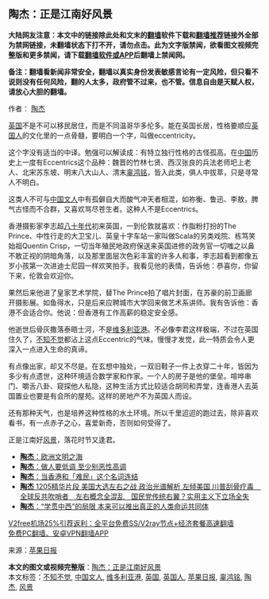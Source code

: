  <h2>陶杰：正是江南好风景</h2> <p class="notice"><b>大陆网友注意：本文中的链接除此处和文末的<a href="https://github.com/bannedbook/fanqiang" >翻墙</a>软件下载和<a href="https://github.com/killgcd/justmysocks/blob/master/README.md">翻墙推荐</a>链接外全部为禁网链接，未翻墙状态下打不开，请勿点击。此为文字版禁闻，欲看图文视频完整版和更多禁闻，请下载<a href="https://github.com/bannedbook/fanqiang">翻墙软件或APP</a>后翻墙上禁闻网。</p><p>备注：翻墙看新闻非常安全，翻墙以真实身份发表敏感言论有一定风险，但只看不说则没有任何风险，翻的人太多，政府管不过来，也不管。信息自由是天赋人权，请放心大胆的翻墙。</b></p>  <div class="entry"> <p>作者： <a href="https://www.bannedbook.org/bnews/tag/%e9%99%b6%e6%9d%b0/" class="st_tag internal_tag" rel="tag" title="标签 陶杰 下的日志">陶杰</a></p> <p id="conimg"><a href="https://www.bannedbook.org/bnews/tag/%e8%8b%b1%e5%9b%bd/" class="st_tag internal_tag" rel="tag" title="标签 英国 下的日志">英国</a>不是不可以移民居住，而是不同温哥华多伦多。能在英国长居，性格要顺应<a href="https://www.bannedbook.org/bnews/tag/%E8%8B%B1%E5%9B%BD%E4%BA%BA/" class="st_tag internal_tag" rel="tag" title="标签 英国人 下的日志">英国人</a>的文化里的一点骨髓，要明白一个字，叫做eccentricity。</p> <p>这个字没有适当的中译。勉强可以解读成：有特立独行性格的古怪孤高。在<span class='wp_keywordlink_affiliate'><a href="https://www.bannedbook.org/" title="中国" target="_blank">中国</a></span>历史上一度有Eccentrics这个品种：魏晋的竹林七贤、西汉张良的兵法老师圯上老人、北宋苏东坡、明末八大山人、清末<a href="https://www.bannedbook.org/bnews/tag/%E8%BE%9C%E9%B8%BF%E9%93%AD/" class="st_tag internal_tag" rel="tag" title="标签 辜鸿铭 下的日志">辜鸿铭</a>，皆入此类，俱人中拔萃，只是寻常人不明白。</p>  <p>这类人不可与<a href="https://www.bannedbook.org/bnews/tag/%e4%b8%ad%e5%9b%bd%e6%96%87%e4%ba%ba/" class="st_tag internal_tag" rel="tag" title="标签 中国文人 下的日志">中国文人</a>中有孤僻自大而酸气冲天者相混，如祢衡、鲁迅、李敖，脾气古怪而不合群，又喜欢骂尽苍生者。这种人不是Eccentrics。</p> <p>香港摄影家李志超<span class='wp_keywordlink'><a href="https://www.bannedbook.org/forum2/topic939.html" title="《八十年代访谈录》" target="_blank">八十年代</a></span>初来英国，一到伦敦就喜欢：作脂粉打扮的The Prince、中性行走的大卫宝儿、英皇十字车站一家叫做Scala的另类戏院、栋笃笑始祖Quentin Crisp，一切当年殖民地政府保送来英国进修的政务官一切嗤之以鼻不敢正视的阴暗角落，以及那里面层次色彩丰富的许多人和事，李志超看到都像五岁小孩第一次进迪士尼园一样欢笑拍手。我看见他的表情，告诉他：恭喜你，你留下来，伦敦会欢迎你。</p> <p>果然后来他进了皇家艺术学院，替The Prince拍了唱片封面，在苏豪的前卫画廊开摄影展。如鱼得水，只是后来应聘城市大学回来做艺术系讲师。我有告诉他：香港不会适合你。他说：但香港有工作高薪的稳定安全感。</p>  <p>他逝世后骨灰撒落泰晤士河，不是<a href="https://www.bannedbook.org/bnews/tag/%E7%BB%B4%E5%A4%9A%E5%88%A9%E4%BA%9A%E6%B8%AF/" class="st_tag internal_tag" rel="tag" title="标签 维多利亚港 下的日志">维多利亚港</a>。不必像李君这样极端，不过在英国住久了，<a href="https://www.bannedbook.org/bnews/tag/%E4%B8%8D%E7%9F%A5%E4%B8%8D%E8%A7%89/" class="st_tag internal_tag" rel="tag" title="标签 不知不觉 下的日志">不知不觉</a>都沾上这点Eccentric的气味。慢慢才发觉，此一特质会令人更深入一点进入生命的真谛。</p> <p>有点像出家，却又不尽是。在玄想中独处，一双旧鞋子一件上衣穿二十年，皆因为多少有点遗世，这种环境适合数学家和作家。一个人的房子是他的堡垒。喧哗串门、嚼舌八卦、窥探他人私隐，这种生活方式比较适合胡同和弄堂，连香港人去英国置业也要是有会所的屋苑。这样的房地产不为英国人而设。</p> <p>还有那种天气，也是培养这种性格的水土环境。所以千里迢迢的跑过去，除非喜欢看书，有一点赤子之心，喜爱新奇，否则如何受得了。</p>  <p>正是江南好<a href="https://www.bannedbook.org/bnews/tag/%E9%A3%8E%E6%99%AF/" class="st_tag internal_tag" rel="tag" title="标签 风景 下的日志">风景</a>，落花时节又逢君。</p> <ul class='op-related-articles' title='相关阅读'> <li><a href='https://www.bannedbook.org/bnews/comments/20201216/1448659.html' target='_blank'><b>陶杰</b>：欧洲文明之海</a></li> <li><a href='https://www.bannedbook.org/bnews/comments/20201215/1447995.html' target='_blank'><b>陶杰</b>：做人要低调 至少别恶性高调</a></li> <li><a href='https://www.bannedbook.org/bnews/baitai/20201210/1445316.html' target='_blank'><b>陶杰</b>：当香港和「难民」这个名词连结</a></li> <li><a href='https://www.bannedbook.org/bnews/cbnews/20201210/1445158.html' target='_blank'><b>陶杰</b> 1205精华片段 美国大选左右之战 政治光谱解析  左倾美国 川普刮骨疗毒　全球反共吹哨者　左右概念全混乱　国民党传统右翼？实用主义下立场全失</a></li> <li><a href='https://www.bannedbook.org/bnews/comments/20201209/1444548.html' target='_blank'><b>陶杰</b>：“学贯中西”的局限 本来可以推出真正的人类命运共同体</a></li> </ul> <p class="texttj"> <a href="https://www.bannedbook.org/forum23/topic22702.html" target="_blank">V2free机场25%引荐返利：全平台免费SS/V2ray节点+经济套餐高速翻墙</a><br/> <a href="https://github.com/bannedbook/fanqiang/wiki/%E7%A6%81%E9%97%BB%E7%BD%91%E5%AE%89%E5%8D%93%E7%BF%BB%E5%A2%99%E6%96%B0%E9%97%BBAPP" target="_blank">免费PC翻墙、安卓VPN翻墙APP</a></p><p> 来源：<a href="https://www.bannedbook.org/bnews/tag/%e8%8b%b9%e6%9e%9c%e6%97%a5%e6%8a%a5/" class="st_tag internal_tag" rel="tag" title="标签 苹果日报 下的日志">苹果日报</a> </p><a name='sharetosocial'></a>       <div><b>本文的图文或视频完整版</b>：<a href='https://www.bannedbook.org/bnews/comments/20201217/1449584.html'>陶杰：正是江南好风景</a></div>  </div><!--END ENTRY--> <div class="postfooter"> <div>本文标签：<a href="https://www.bannedbook.org/bnews/tag/%E4%B8%8D%E7%9F%A5%E4%B8%8D%E8%A7%89/" rel="tag">不知不觉</a>, <a href="https://www.bannedbook.org/bnews/tag/%e4%b8%ad%e5%9b%bd%e6%96%87%e4%ba%ba/" rel="tag">中国文人</a>, <a href="https://www.bannedbook.org/bnews/tag/%E7%BB%B4%E5%A4%9A%E5%88%A9%E4%BA%9A%E6%B8%AF/" rel="tag">维多利亚港</a>, <a href="https://www.bannedbook.org/bnews/tag/%e8%8b%b1%e5%9b%bd/" rel="tag">英国</a>, <a href="https://www.bannedbook.org/bnews/tag/%E8%8B%B1%E5%9B%BD%E4%BA%BA/" rel="tag">英国人</a>, <a href="https://www.bannedbook.org/bnews/tag/%e8%8b%b9%e6%9e%9c%e6%97%a5%e6%8a%a5/" rel="tag">苹果日报</a>, <a href="https://www.bannedbook.org/bnews/tag/%E8%BE%9C%E9%B8%BF%E9%93%AD/" rel="tag">辜鸿铭</a>, <a href="https://www.bannedbook.org/bnews/tag/%e9%99%b6%e6%9d%b0/" rel="tag">陶杰</a>, <a href="https://www.bannedbook.org/bnews/tag/%E9%A3%8E%E6%99%AF/" rel="tag">风景</a></div>  </div><!--END POSTFOOTER--> 